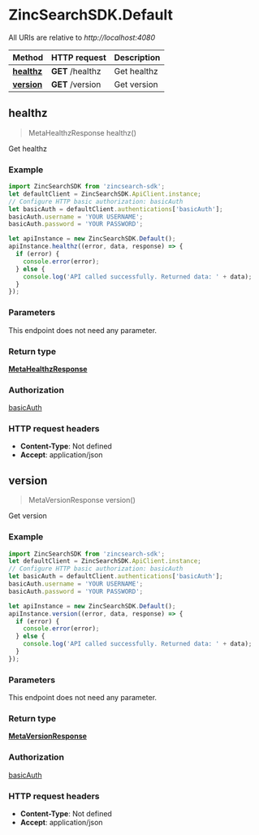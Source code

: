 # ZincSearchSDK.Default

All URIs are relative to *http://localhost:4080*

Method | HTTP request | Description
------------- | ------------- | -------------
[**healthz**](Default.md#healthz) | **GET** /healthz | Get healthz
[**version**](Default.md#version) | **GET** /version | Get version



## healthz

> MetaHealthzResponse healthz()

Get healthz

### Example

```javascript
import ZincSearchSDK from 'zincsearch-sdk';
let defaultClient = ZincSearchSDK.ApiClient.instance;
// Configure HTTP basic authorization: basicAuth
let basicAuth = defaultClient.authentications['basicAuth'];
basicAuth.username = 'YOUR USERNAME';
basicAuth.password = 'YOUR PASSWORD';

let apiInstance = new ZincSearchSDK.Default();
apiInstance.healthz((error, data, response) => {
  if (error) {
    console.error(error);
  } else {
    console.log('API called successfully. Returned data: ' + data);
  }
});
```

### Parameters

This endpoint does not need any parameter.

### Return type

[**MetaHealthzResponse**](MetaHealthzResponse.md)

### Authorization

[basicAuth](../README.md#basicAuth)

### HTTP request headers

- **Content-Type**: Not defined
- **Accept**: application/json


## version

> MetaVersionResponse version()

Get version

### Example

```javascript
import ZincSearchSDK from 'zincsearch-sdk';
let defaultClient = ZincSearchSDK.ApiClient.instance;
// Configure HTTP basic authorization: basicAuth
let basicAuth = defaultClient.authentications['basicAuth'];
basicAuth.username = 'YOUR USERNAME';
basicAuth.password = 'YOUR PASSWORD';

let apiInstance = new ZincSearchSDK.Default();
apiInstance.version((error, data, response) => {
  if (error) {
    console.error(error);
  } else {
    console.log('API called successfully. Returned data: ' + data);
  }
});
```

### Parameters

This endpoint does not need any parameter.

### Return type

[**MetaVersionResponse**](MetaVersionResponse.md)

### Authorization

[basicAuth](../README.md#basicAuth)

### HTTP request headers

- **Content-Type**: Not defined
- **Accept**: application/json

